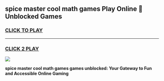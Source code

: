 
## spice master cool math games Play Online 👋 Unblocked Games
<h3>
<a href="https://news.freeplayer.one?title=spice_master_cool_math_games&ref=17CMG">CLICK TO PLAY</a></h3>
<hr>

<h3>
<a href="https://news.freeplayer.one?title=spice_master_cool_math_games&ref=17CMG">CLICK 2 PLAY</a>
  
</h3>

<a href="https://news.freeplayer.one?title=spice_master_cool_math_games&ref=17CMG/"><img src="https://clearcache.store/games.png"></a>


**spice master cool math games games unblocked: Your Gateway to Fun and Accessible Online Gaming**
